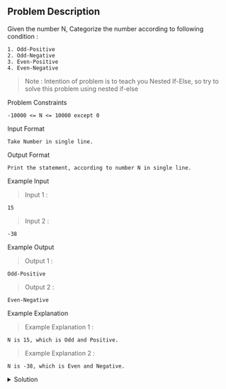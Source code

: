 ## Problem Description
Given the number N, Categorize the number according to following condition :
```
1. Odd-Positive
2. Odd-Negative
3. Even-Positive
4. Even-Negative
```

>Note : Intention of problem is to teach you Nested If-Else, so try to solve this problem using nested if-else


Problem Constraints
```
-10000 <= N <= 10000 except 0
```

Input Format
```
Take Number in single line.
```

Output Format
```
Print the statement, according to number N in single line.
```


Example Input

>Input 1 :
```
15
```

>Input 2 :
```
-38
```

Example Output

>Output 1 :
```
Odd-Positive
```

>Output 2 :
```
Even-Negative
```

Example Explanation
>Example Explanation 1 :
```
N is 15, which is Odd and Positive.
```
>Example Explanation 2 :
```
N is -38, which is Even and Negative.
```

<details>
  <summary>Solution</summary>
    Solution is not yet added!